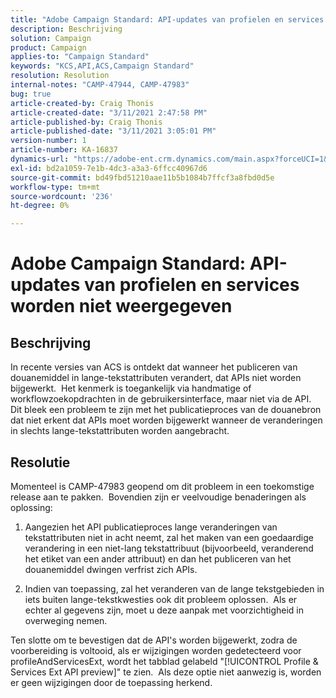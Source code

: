 ```yaml
---
title: "Adobe Campaign Standard: API-updates van profielen en services worden niet weerspiegeld"
description: Beschrijving
solution: Campaign
product: Campaign
applies-to: "Campaign Standard"
keywords: "KCS,API,ACS,Campaign Standard"
resolution: Resolution
internal-notes: "CAMP-47944, CAMP-47983"
bug: true
article-created-by: Craig Thonis
article-created-date: "3/11/2021 2:47:58 PM"
article-published-by: Craig Thonis
article-published-date: "3/11/2021 3:05:01 PM"
version-number: 1
article-number: KA-16837
dynamics-url: "https://adobe-ent.crm.dynamics.com/main.aspx?forceUCI=1&pagetype=entityrecord&etn=knowledgearticle&id=9e584fc3-7882-eb11-a812-000d3a3b2c6b"
exl-id: bd2a1059-7e1b-4dc3-a3a3-6ffcc40967d6
source-git-commit: bd49fbd51210aae11b5b1084b7ffcf3a8fbd0d5e
workflow-type: tm+mt
source-wordcount: '236'
ht-degree: 0%

---
```


# Adobe Campaign Standard: API-updates van profielen en services worden niet weergegeven

## Beschrijving


In recente versies van ACS is ontdekt dat wanneer het publiceren van douanemiddel in lange-tekstattributen verandert, dat APIs niet worden bijgewerkt.  Het kenmerk is toegankelijk via handmatige of workflowzoekopdrachten in de gebruikersinterface, maar niet via de API.  Dit bleek een probleem te zijn met het publicatieproces van de douanebron dat niet erkent dat APIs moet worden bijgewerkt wanneer de veranderingen in slechts lange-tekstattributen worden aangebracht.


## Resolutie


Momenteel is CAMP-47983 geopend om dit probleem in een toekomstige release aan te pakken.  Bovendien zijn er veelvoudige benaderingen als oplossing:

1) Aangezien het API publicatieproces lange veranderingen van tekstattributen niet in acht neemt, zal het maken van een goedaardige verandering in een niet-lang tekstattribuut (bijvoorbeeld, veranderend het etiket van een ander attribuut) en dan het publiceren van het douanemiddel dwingen verfrist zich APIs.

2) Indien van toepassing, zal het veranderen van de lange tekstgebieden in iets buiten lange-tekstkwesties ook dit probleem oplossen.  Als er echter al gegevens zijn, moet u deze aanpak met voorzichtigheid in overweging nemen.



Ten slotte om te bevestigen dat de API&#39;s worden bijgewerkt, zodra de voorbereiding is voltooid, als er wijzigingen worden gedetecteerd voor profileAndServicesExt, wordt het tabblad gelabeld &quot;[!UICONTROL Profile & Services Ext API preview]&quot; te zien.  Als deze optie niet aanwezig is, worden er geen wijzigingen door de toepassing herkend.
